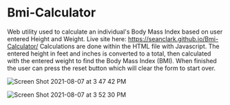 # Bmi-Calculator
Web utility used to calculate an individual's Body Mass Index based on user entered Height and Weight.
Live site here: https://seanclark.github.io/Bmi-Calculator/
Calculations are done within the HTML file with Javascript. The entered height in feet and inches is converted
to a total, then calculated with the entered weight to find the Body Mass Index (BMI). 
When finished the user can press the reset button which will clear the form to start over.


![Screen Shot 2021-08-07 at 3 47 42 PM](https://user-images.githubusercontent.com/21232289/128612344-96cb9f97-1fb7-4b71-a487-12eddf8cf1db.png)

![Screen Shot 2021-08-07 at 3 52 30 PM](https://user-images.githubusercontent.com/21232289/128612388-55de02b3-fd21-4939-b0f2-f651291b9e78.png)

